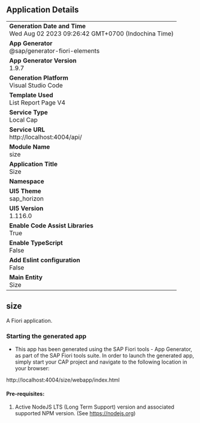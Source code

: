 ## Application Details
|               |
| ------------- |
|**Generation Date and Time**<br>Wed Aug 02 2023 09:26:42 GMT+0700 (Indochina Time)|
|**App Generator**<br>@sap/generator-fiori-elements|
|**App Generator Version**<br>1.9.7|
|**Generation Platform**<br>Visual Studio Code|
|**Template Used**<br>List Report Page V4|
|**Service Type**<br>Local Cap|
|**Service URL**<br>http://localhost:4004/api/
|**Module Name**<br>size|
|**Application Title**<br>Size|
|**Namespace**<br>|
|**UI5 Theme**<br>sap_horizon|
|**UI5 Version**<br>1.116.0|
|**Enable Code Assist Libraries**<br>True|
|**Enable TypeScript**<br>False|
|**Add Eslint configuration**<br>False|
|**Main Entity**<br>Size|

## size

A Fiori application.

### Starting the generated app

-   This app has been generated using the SAP Fiori tools - App Generator, as part of the SAP Fiori tools suite.  In order to launch the generated app, simply start your CAP project and navigate to the following location in your browser:

http://localhost:4004/size/webapp/index.html

#### Pre-requisites:

1. Active NodeJS LTS (Long Term Support) version and associated supported NPM version.  (See https://nodejs.org)


